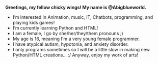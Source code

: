<b> Greetings, my fellow chicky wings! My name is @Abigblueworld. </b>
- I’m interested in Animation, music, IT, Chatbots, programming, and playing kids games!
- I’m currently learning Python and HTML!
- I am a female, I go by she/her/they/them pronouns ;)
- My age is 16, meaning I'm a very young female programmer.
- I have atypical autism, hypotonia, and anxiety disorder.
- I only programs sometimes so I will be a little slow in making new Python/HTML creations... :/
Anyway, enjoy my work of arts!

<!---
Abigblueworld/Abigblueworld is a ✨ special ✨ repository because its `README.md` (this file) appears on your GitHub profile.
You can click the Preview link to take a look at your changes.
--->
